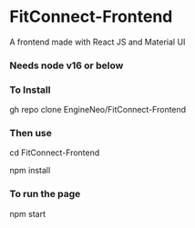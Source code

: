 # FitConnect-Frontend
A frontend made with React JS and Material UI

### Needs node v16 or below

### To Install
gh repo clone EngineNeo/FitConnect-Frontend

### Then use
cd FitConnect-Frontend

npm install

### To run the page
npm start